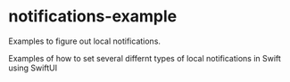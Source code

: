 # notifications-example
Examples to figure out local notifications.

Examples of how to set several differnt types of local notifications in Swift using SwiftUI
